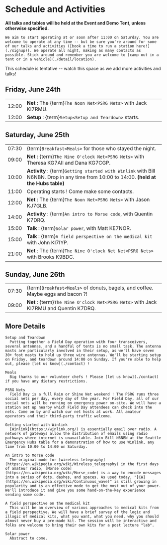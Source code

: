# Schedule and Activities

**All talks and tables will be held at the Event and Demo Tent, unless otherwise specified.**

```{note}
We aim to start operating at or soon after 11:00 on Saturday. You are welcome to operate at any time -- but be sure you're around for some of our talks and activities ([book a time to run a station here!](./signup)). We operate all night, making as many contacts as possible. Stick around and remember you are welcome to [camp out in a tent or in a vehicle](./detail/location).
```

This schedule is tentative -- watch this space as we add more activities and talks!


## Friday, June 24th

|       |                                                                                                                                         |
| ----: | :-------------------------------------------------------------------------------------------------------------------------------------- |
| 12:00 | **Net** : The {term}`The Noon Net<PSRG Nets>` with Jack KI7RMU.                                                                         |
| 12:00 | **Setup** : {term}`Setup<Setup and Teardown>` starts.                                                                                   |

## Saturday, June 25th

|       |                                                                                                                                         |
| ----: | :-------------------------------------------------------------------------------------------------------------------------------------- |
| 07:30 | {term}`Breakfast<Meals>` for those who stayed the night.                                                                                |
| 09:00 | **Net** : {term}`The Nine O'clock Net<PSRG Nets>` with Theresa KG7AII and Dana KG7CGP.                                                  |
| 10:00 | **Activity** : {term}`Getting started with Winlink` with Bill N6NBN. Drop in any time from 10:00 to 14:00. **(held at the Hubs table)** |
| 11:00 | Operating starts ! Come make some contacts.                                                                                             |
| 12:00 | **Net** : The {term}`The Noon Net<PSRG Nets>` with Jason KJ7GLB.                               |
| 14:00 | **Activity** : {term}`An intro to Morse code`, with Quentin K7DRQ.                                                                      |
| 15:00 | **Talk** : {term}`Solar power`, with Matt KE7NOR.                                                                      |
| 15:00 | **Talk** : {term}`A field perspective on the medical kit` with John KI7IYP.                                                                     |
| 21:00 | **Net** : The {term}`The Nine O'clock Net Net<PSRG Nets>` with Brooks K9BDC.                               |


## Sunday, June 26th

|       |                                                                                                                                         |
| ----: | :-------------------------------------------------------------------------------------------------------------------------------------- |
| 07:30 | {term}`Breakfast<Meals>` of donuts, bagels, and coffee. Maybe eggs and bacon ?!                                                         |
| 09:00 | **Net** : {term}`The Nine O'clock Net<PSRG Nets>` with Jack KI7RMU and Quentin K7DRQ.                                |




## More Details

```{glossary}
Setup and Teardown
  Putting together a Field Day operation with four transceivers, several antennas, and a handful of tents is no small task. The antenna masts are particularly involved in their setup, as we'll have seven 30+ foot masts to hold up three wire antennas. We'll be starting setup on Friday, and teardown around 14:00 on Sunday. If you're able to help out, please [let us know](./contact) !

Meals
  Big thanks to our volunteer chefs ! Please [let us know](./contact) if you have any dietary restrictions.

PSRG Nets
  Field Day is a full Rain or Shine Net weekend ! The PSRG runs three social nets per day, every day of the year. For Field Day, all of our social nets will be running on emergency power on-site. We will have a station set up nearby which Field Day attendees can check into the nets. Come on by and watch our net hosts at work. All amateur operators and their third-party traffic welcome.

Getting started with Winlink
  [Winlink](https://winlink.org/) is essentially email over radio. A network of gateways allow the distribution of emails using radio pathways where internet is unavailable. Join Bill N6NBN at the Seattle Emergency Hubs table for a demonstration of how to use Winlink, any time from 10:00 to 14:00 on Saturday.

An intro to Morse code
  The original mode for [wireless telegraphy](https://en.wikipedia.org/wiki/Wireless_telegraphy) in the first days of amateur radio, [Morse code](https://en.wikipedia.org/wiki/Morse_code) is a way to encode messages into a series of dots, dashes, and spaces. As used today, "[CW](https://en.wikipedia.org/wiki/Continuous_wave)" is still growing in popularity and is an effective mode to get the most out of your power. We'll introduce it and give you some hand-on-the-key experience sending some code.  

A field perspective on the medical kit
  This will be an overview of various approaches to medical kits from a field perspective. We will have a brief survey of the logic and illogic of medical kits, what you want, what you need, why you should almost never buy a pre-made kit. The session will be interactive and folks are welcome to bring their own kits for a post lecture "lab".

Solar power
  Abstract to come.